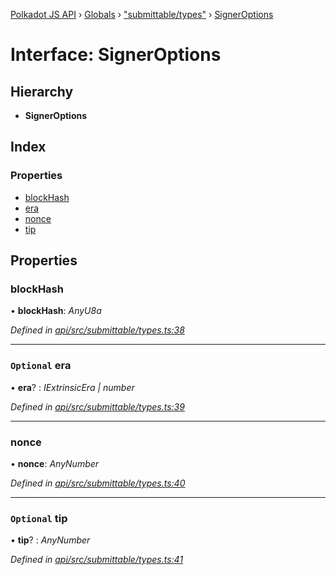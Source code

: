 [Polkadot JS API](../README.md) › [Globals](../globals.md) › ["submittable/types"](../modules/_submittable_types_.md) › [SignerOptions](_submittable_types_.signeroptions.md)

# Interface: SignerOptions

## Hierarchy

* **SignerOptions**

## Index

### Properties

* [blockHash](_submittable_types_.signeroptions.md#blockhash)
* [era](_submittable_types_.signeroptions.md#optional-era)
* [nonce](_submittable_types_.signeroptions.md#nonce)
* [tip](_submittable_types_.signeroptions.md#optional-tip)

## Properties

###  blockHash

• **blockHash**: *AnyU8a*

*Defined in [api/src/submittable/types.ts:38](https://github.com/polkadot-js/api/blob/e2e8e3fedd/packages/api/src/submittable/types.ts#L38)*

___

### `Optional` era

• **era**? : *IExtrinsicEra | number*

*Defined in [api/src/submittable/types.ts:39](https://github.com/polkadot-js/api/blob/e2e8e3fedd/packages/api/src/submittable/types.ts#L39)*

___

###  nonce

• **nonce**: *AnyNumber*

*Defined in [api/src/submittable/types.ts:40](https://github.com/polkadot-js/api/blob/e2e8e3fedd/packages/api/src/submittable/types.ts#L40)*

___

### `Optional` tip

• **tip**? : *AnyNumber*

*Defined in [api/src/submittable/types.ts:41](https://github.com/polkadot-js/api/blob/e2e8e3fedd/packages/api/src/submittable/types.ts#L41)*

